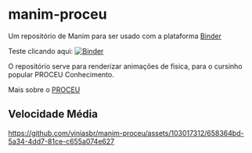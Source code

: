 # manim-proceu
Um repositório de Manim para ser usado com a plataforma [Binder](https://mybinder.org/)

Teste clicando aqui: [![Binder](https://mybinder.org/badge_logo.svg)](https://mybinder.org/v2/gh/viniasbr/manim-proceu.git/main) 

O repositório serve para renderizar animações de física, para o cursinho popular PROCEU Conhecimento.

Mais sobre o [PROCEU](https://www.instagram.com/proceu_conhecimento/)

## Velocidade Média

https://github.com/viniasbr/manim-proceu/assets/103017312/658364bd-5a34-4dd7-81ce-c655a074e627

